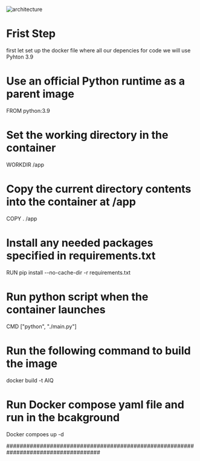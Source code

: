 
![architecture](https://github.com/saqib4975/AIQ_data/assets/146154778/c9498847-ef8b-49f8-95e8-8dfb3228eff7)


# Frist Step
first let set up the docker file where all our depencies for code we will use Pyhton 3.9 

# Use an official Python runtime as a parent image
FROM python:3.9

# Set the working directory in the container
WORKDIR /app

# Copy the current directory contents into the container at /app
COPY . /app

# Install any needed packages specified in requirements.txt
RUN pip install --no-cache-dir -r requirements.txt

# Run python script when the container launches
CMD ["python", "./main.py"]

# Run the following command to build the image 
docker build -t AIQ
# Run Docker compose yaml file and run in the bcakground 
Docker compoes up -d 

####################################################################################






